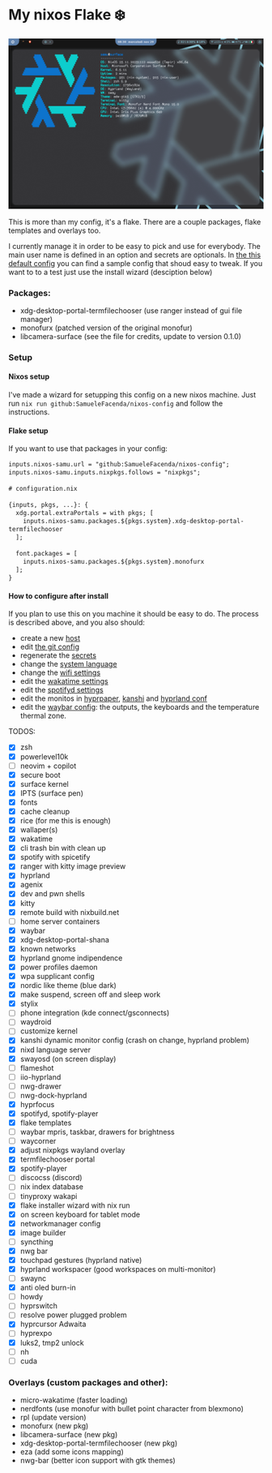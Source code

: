 # My nixos Flake :snowflake:

<!-- 
to count the lines that I've written
find ./ "" -type f 2>/dev/null -not -path '*/.*' | grep -v -E ".git|.png|.age|.jpg|.pem|.lock|.zsh|.py|.conf" | xargs cat | wc -l 

https://github.com/MayNiklas/eduroam-flake
-->

![hyprland screenshot](assets/screenshot1.png)

This is more than my config, it's a flake. There are a couple packages, flake templates and overlays too.

I currently manage it in order to be easy to pick and use for everybody. The main user name is defined in an option
and secrets are optionals. In [the this default config](host/genericLinux/default.nix) you can 
find a sample config that shoud easy to tweak. 
If you want to to a test just use the install wizard (desciption below)


### Packages:
- xdg-desktop-portal-termfilechooser (use ranger instead of gui file manager)
- monofurx (patched version of the original monofur)
- libcamera-surface (see the file for credits, update to version 0.1.0)


### Setup

#### Nixos setup

I've made a wizard for setupping this config on a new nixos machine.
Just run `nix run github:SamueleFacenda/nixos-config` and follow the instructions.

#### Flake setup

If you want to use that packages in your config:
```
inputs.nixos-samu.url = "github:SamueleFacenda/nixos-config";
inputs.nixos-samu.inputs.nixpkgs.follows = "nixpkgs";

# configuration.nix

{inputs, pkgs, ...}: {
  xdg.portal.extraPortals = with pkgs; [
    inputs.nixos-samu.packages.${pkgs.system}.xdg-desktop-portal-termfilechooser
  ];
  
  font.packages = [
    inputs.nixos-samu.packages.${pkgs.system}.monofurx
  ];
}

```

#### How to configure after install

If you plan to use this on you machine it should be easy to do.
The process is described above, and you also should:
- create a new [host](host/genericLinux/default.nix)
- edit [the git config](home/programs/git)
- regenerate the [secrets](secrets/README.md)
- change the [system language](modules/system.nix)
- change the [wifi settings](modules/network.nix)
- edit the [wakatime settings](home/programs/wakatime.nix)
- edit the [spotifyd settings](home/programs/spotify.nix)
- edit the monitos in [hyprpaper](home/hyprland/hyprpaper.nix),
[kanshi](home/hyprland/kanshi.nix) and [hyprland conf](home/hyprland/settings.nix)
- edit the [waybar config](home/hyprland/waybar/settings.nix): the outputs,
 the keyboards and the temperature thermal zone.


TODOS:
- [x] zsh
- [x] powerlevel10k
- [ ] neovim + copilot
- [x] secure boot
- [x] surface kernel
- [x] IPTS (surface pen)
- [x] fonts
- [x] cache cleanup
- [x] rice (for me this is enough)
- [x] wallaper(s)
- [x] wakatime
- [x] cli trash bin with clean up
- [x] spotify with spicetify
- [x] ranger with kitty image preview
- [x] hyprland
- [x] agenix
- [x] dev and pwn shells
- [x] kitty
- [x] remote build with nixbuild.net
- [ ] home server containers
- [x] waybar
- [x] xdg-desktop-portal-shana
- [x] known networks
- [x] hyprland gnome indipendence
- [x] power profiles daemon
- [x] wpa supplicant config
- [x] nordic like theme (blue dark)
- [x] make suspend, screen off and sleep work
- [x] stylix
- [ ] phone integration (kde connect/gsconnects)
- [ ] waydroid
- [ ] customize kernel
- [x] kanshi dynamic monitor config (crash on change, hyprland problem)
- [x] nixd language server
- [x] swayosd (on screen display)
- [ ] flameshot
- [ ] iio-hyprland
- [ ] nwg-drawer
- [ ] nwg-dock-hyprland
- [x] hyprfocus
- [x] spotifyd, spotify-player
- [x] flake templates
- [ ] waybar mpris, taskbar, drawers for brightness
- [ ] waycorner
- [x] adjust nixpkgs wayland overlay
- [x] termfilechooser portal
- [x] spotify-player
- [ ] discocss (discord)
- [ ] nix index database
- [ ] tinyproxy wakapi
- [x] flake installer wizard with nix run
- [x] on screen keyboard for tablet mode
- [x] networkmanager config
- [x] image builder
- [ ] syncthing
- [x] nwg bar
- [x] touchpad gestures (hyprland native)
- [x] hyprland workspacer (good workspaces on multi-monitor)
- [ ] swaync
- [x] anti oled burn-in
- [ ] howdy
- [ ] hyprswitch
- [ ] resolve power plugged problem
- [x] hyprcursor Adwaita
- [ ] hyprexpo
- [x] luks2, tmp2 unlock
- [ ] nh
- [ ] cuda

### Overlays (custom packages and other):
- micro-wakatime (faster loading)
- nerdfonts (use monofur with bullet point character from blexmono)
- rpl (update version)
- monofurx (new pkg)
- libcamera-surface (new pkg)
- xdg-desktop-portal-termfilechooser (new pkg)
- eza (add some icons mapping)
- nwg-bar (better icon support with gtk themes)
